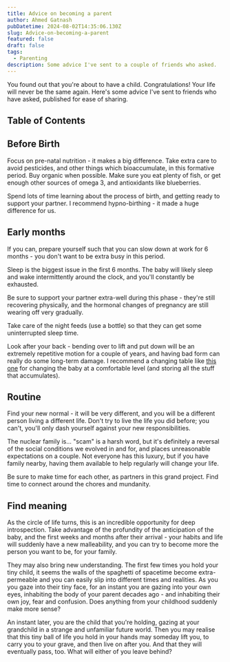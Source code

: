 ```yaml
---
title: Advice on becoming a parent
author: Ahmed Gatnash
pubDatetime: 2024-08-02T14:35:06.130Z
slug: Advice-on-becoming-a-parent
featured: false
draft: false
tags:
  - Parenting
description: Some advice I've sent to a couple of friends who asked.
---
```


You found out that you're about to have a child. Congratulations! Your life will never be the same again. Here's some advice I've sent to friends who have asked, published for ease of sharing.

## Table of Contents

## Before Birth

Focus on pre-natal nutrition - it makes a big difference. Take extra care to avoid pesticides, and other things which bioaccumulate, in this formative period. Buy organic when possible. Make sure you eat plenty of fish, or get enough other sources of omega 3, and antioxidants like blueberries.

Spend lots of time learning about the process of birth, and getting ready to support your partner. I recommend hypno-birthing - it made a huge difference for us.

## Early months

If you can, prepare yourself such that you can slow down at work for 6 months - you don't want to be extra busy in this period.

Sleep is the biggest issue in the first 6 months. The baby will likely sleep and wake intermittently around the clock, and you'll constantly be exhausted. 

Be sure to support your partner extra-well during this phase - they're still recovering physically, and the hormonal changes of pregnancy are still wearing off very gradually. 

Take care of the night feeds (use a bottle) so that they can get some uninterrupted sleep time.

Look after your back - bending over to lift and put down will be an extremely repetitive motion for a couple of years, and having bad form can really do some long-term damage. I recommend a changing table like [this one](https://www.amazon.co.uk/BABYLO-Changer-Clever-Convenient-Storage/dp/B08MW663X1/ref=sr_1_3?dib=eyJ2IjoiMSJ9.Wg-DgxjeMoDq3U6kfR2_lIyplAjkamj8FDWMLGFJJW1FLeIe_U2H-4D8kXXypP--nw5_efHe95Wx7XqfcEAs5ohiqhv4_2HrqFpYzjxVFXONKIGHCeoze8x1RNUsWF3Iz9OxamoBY8SBEWI8nieYeXBxyfZcLz77IzlSGrnHXmf_K1VCqIflN6LbKjLn4mmswkRlBVSKEVzIelZyOHmCUPMTf3S6JJpBS0TPMUPUZ-YsTB9NdkSuqZ3QfM7x3a0qtBAKkxxvfles0E_VYk5uJFISW60VcQb_AAt-OROUmi4.rR6s1UmDpFg0SGQlwzQImF4Arz1kQlZj7hNUDbSD0pw&dib_tag=se&keywords=baby+changing+trolley&qid=1724791135&sr=8-3) for changing the baby at a comfortable level (and storing all the stuff that accumulates).

## Routine
Find your new normal - it will be very different, and you will be a different person living a different life. Don't try to live the life you did before; you can't, you'll only dash yourself against your new responsibilities.

The nuclear family is... "scam" is a harsh word, but it's definitely a reversal of the social conditions we evolved in and for, and places unreasonable expectations on a couple. Not everyone has this luxury, but if you have family nearby, having them available to help regularly will change your life.

Be sure to make time for each other, as partners in this grand project. Find time to connect around the chores and mundanity.

## Find meaning

As the circle of life turns, this is an incredible opportunity for deep introspection. Take advantage of the profundity of the anticipation of the baby, and the first weeks and months after their arrival - your habits and life will suddenly have a new malleability, and you can try to become more the person you want to be, for your family.

They may also bring new understanding. The first few times you hold your tiny child, it seems the walls of the spaghetti of spacetime become extra-permeable and you can easily slip into different times and realities. As you you gaze into their tiny face, for an instant you are gazing into your own eyes, inhabiting the body of your parent decades ago - and inhabiting their own joy, fear and confusion. Does anything from your childhood suddenly make more sense?

An instant later, you are the child that you're holding, gazing at your grandchild in a strange and unfamiliar future world. Then you may realise that this tiny ball of life you hold in your hands may someday lift you, to carry you to your grave, and then live on after you. And that they will eventually pass, too. What will either of you leave behind?



